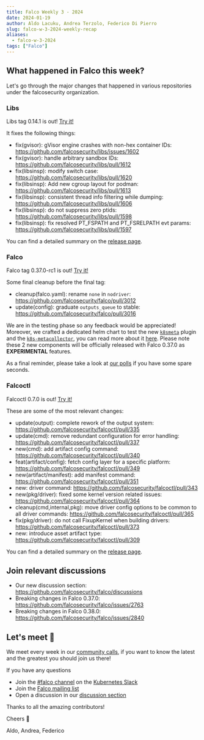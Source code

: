 ```yaml
---
title: Falco Weekly 3 - 2024
date: 2024-01-19
author: Aldo Lacuku, Andrea Terzolo, Federico Di Pierro
slug: falco-w-3-2024-weekly-recap
aliases:
  - falco-w-3-2024
tags: ["Falco"]
---
```


## What happened in Falco this week?

Let's go through the major changes that happened in various repositories under the falcosecurity organization.  

### Libs

Libs tag 0.14.1 is out! [Try it!](https://github.com/falcosecurity/libs/releases/tag/0.14.1)

It fixes the following things:

* fix(gvisor): gVisor engine crashes with non-hex container IDs: <https://github.com/falcosecurity/libs/issues/1602>
* fix(gvisor): handle arbitrary sandbox IDs: <https://github.com/falcosecurity/libs/pull/1612>
* fix(libsinsp): modify switch case: <https://github.com/falcosecurity/libs/pull/1620>
* fix(libsinsp): Add new cgroup layout for podman: <https://github.com/falcosecurity/libs/pull/1613>
* fix(libsinsp): consistent thread info filtering while dumping: <https://github.com/falcosecurity/libs/pull/1606>
* fix(libsinsp): do not suppress zero ptids: <https://github.com/falcosecurity/libs/pull/1598>
* fix(libsinsp): fix resolved PT_FSPATH and PT_FSRELPATH evt params: <https://github.com/falcosecurity/libs/pull/1597>

You can find a detailed summary on the [release page](https://github.com/falcosecurity/libs/releases/tag/0.14.1).

### Falco

Falco tag 0.37.0-rc1 is out! [Try it!](https://github.com/falcosecurity/falco/releases/tag/0.37.0-rc1)

Some final cleanup before the final tag:

* cleanup(falco.yaml): rename `none` in `nodriver`: <https://github.com/falcosecurity/falco/pull/3012>
* update(config): graduate `outputs_queue` to stable: <https://github.com/falcosecurity/falco/pull/3016>

We are in the testing phase so any feedback would be appreciated!
Moreover, we crafted a dedicated helm chart to test the new [`k8smeta`](https://github.com/falcosecurity/plugins/tree/master/plugins/k8smeta) plugin and the [`k8s-metacollector`](https://github.com/falcosecurity/k8s-metacollector), you can read more about it [here](https://github.com/falcosecurity/falco/issues/2973). Please note these 2 new components will be officially released with Falco 0.37.0 as **EXPERIMENTAL** features.

As a final reminder, please take a look at [our polls](https://github.com/falcosecurity/falco/discussions) if you have some spare seconds.

### Falcoctl

Falcoctl 0.7.0 is out! [Try it!](https://github.com/falcosecurity/falcoctl/releases/tag/v0.7.0)

These are some of the most relevant changes:

* update(output): complete rework of the output system: <https://github.com/falcosecurity/falcoctl/pull/335>
* update(cmd): remove redundant configuration for error handling: <https://github.com/falcosecurity/falcoctl/pull/337>
* new(cmd): add artifact config command: <https://github.com/falcosecurity/falcoctl/pull/340>
* feat(artifact/config): fetch config layer for a specific platform: <https://github.com/falcosecurity/falcoctl/pull/349>
* new(artifact/manifest): add manifest command: <https://github.com/falcosecurity/falcoctl/pull/351>
* new: driver command: <https://github.com/falcosecurity/falcoctl/pull/343>
* new(pkg/driver): fixed some kernel version related issues: <https://github.com/falcosecurity/falcoctl/pull/364>
* cleanup(cmd,internal,pkg): move driver config options to be common to all driver commands: <https://github.com/falcosecurity/falcoctl/pull/365>
* fix(pkg/driver): do not call FixupKernel when building drivers: <https://github.com/falcosecurity/falcoctl/pull/373>
* new: introduce asset artifact type: <https://github.com/falcosecurity/falcoctl/pull/309>

You can find a detailed summary on the [release page](https://github.com/falcosecurity/falcoctl/releases/tag/v0.7.0).

## Join relevant discussions

* Our new discussion section: <https://github.com/falcosecurity/falco/discussions>
* Breaking changes in Falco 0.37.0: <https://github.com/falcosecurity/falco/issues/2763>
* Breaking changes in Falco 0.38.0: <https://github.com/falcosecurity/falco/issues/2840>

## Let's meet 🤝

We meet every week in our [community calls](https://github.com/falcosecurity/community),
if you want to know the latest and the greatest you should join us there!

If you have any questions

* Join the [#falco channel](https://kubernetes.slack.com/messages/falco) on the [Kubernetes Slack](https://slack.k8s.io)
* Join the [Falco mailing list](https://lists.cncf.io/g/cncf-falco-dev)
* Open a discussion in our [discussion section](https://github.com/falcosecurity/falco/discussions)

Thanks to all the amazing contributors!

Cheers 🎊

Aldo, Andrea, Federico
